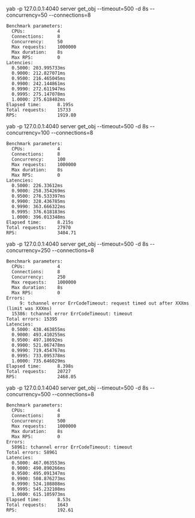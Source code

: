 yab -p 127.0.0.1:4040 server get_obj --timeout=500 -d 8s --concurrency=50 --connections=8

```
Benchmark parameters:
  CPUs:            4
  Connections:     8
  Concurrency:     50
  Max requests:    1000000
  Max duration:    8s
  Max RPS:         0
Latencies:
  0.5000: 203.995733ms
  0.9000: 212.827071ms
  0.9500: 216.465045ms
  0.9900: 242.144861ms
  0.9990: 272.611947ms
  0.9995: 275.147078ms
  1.0000: 275.618402ms
Elapsed time:      8.195s
Total requests:    15733
RPS:               1919.80
```

yab -p 127.0.0.1:4040 server get_obj --timeout=500 -d 8s --concurrency=100 --connections=8

```
Benchmark parameters:
  CPUs:            4
  Connections:     8
  Concurrency:     100
  Max requests:    1000000
  Max duration:    8s
  Max RPS:         0
Latencies:
  0.5000: 226.33612ms
  0.9000: 258.354269ms
  0.9500: 276.533397ms
  0.9900: 328.436785ms
  0.9990: 363.666322ms
  0.9995: 376.618183ms
  1.0000: 396.013348ms
Elapsed time:      8.215s
Total requests:    27970
RPS:               3404.71
```

yab -p 127.0.0.1:4040 server get_obj --timeout=500 -d 8s --concurrency=250 --connections=8

```
Benchmark parameters:
  CPUs:            4
  Connections:     8
  Concurrency:     250
  Max requests:    1000000
  Max duration:    8s
  Max RPS:         0
Errors:
     9: tchannel error ErrCodeTimeout: request timed out after XXXms (limit was XXXms)
  15386: tchannel error ErrCodeTimeout: timeout
Total errors: 15395
Latencies:
  0.5000: 438.463855ms
  0.9000: 493.410255ms
  0.9500: 497.18692ms
  0.9900: 521.067478ms
  0.9990: 719.454767ms
  0.9995: 733.095378ms
  1.0000: 735.646029ms
Elapsed time:      8.398s
Total requests:    20727
RPS:               2468.05
```

yab -p 127.0.0.1:4040 server get_obj --timeout=500 -d 8s --concurrency=500 --connections=8

```
Benchmark parameters:
  CPUs:            4
  Connections:     8
  Concurrency:     500
  Max requests:    1000000
  Max duration:    8s
  Max RPS:         0
Errors:
  58961: tchannel error ErrCodeTimeout: timeout
Total errors: 58961
Latencies:
  0.5000: 467.063553ms
  0.9000: 490.890266ms
  0.9500: 495.091347ms
  0.9900: 508.876273ms
  0.9990: 524.108808ms
  0.9995: 545.232108ms
  1.0000: 615.105973ms
Elapsed time:      8.53s
Total requests:    1643
RPS:               192.61
```
